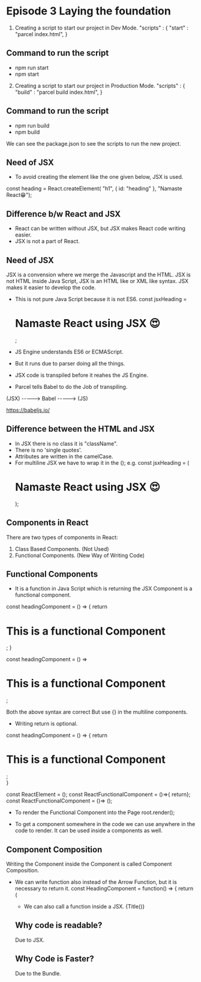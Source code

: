 # Episode 3 Laying the foundation

1. Creating a script to start our project in Dev Mode.
"scripts" : {
    "start" : "parcel index.html",
}

## Command to run the script
- npm run start
- npm start

2. Creating a script to start our project in Production Mode.
"scripts" : {
    "build" : "parcel build index.html",
}

## Command to run the script
- npm run build
- npm build

We can see the package.json to see the scripts to run the new project.


## Need of JSX
- To avoid creating the element like the one given below, JSX is used.

const heading = React.createElement(
    "h1", 
    { id: "heading" }, 
    "Namaste React😁");

## Difference b/w React and JSX
- React can be written without JSX, but JSX makes React code writing easier.
- JSX is not a part of React.

## Need of JSX
JSX is a convension where we merge the Javascript and the HTML.
JSX is not HTML inside Java Script, JSX is an HTML like or XML like syntax.
JSX makes it easier to develop the code.

- This is not pure Java Script because it is not ES6. 
const jsxHeading = <h1 id="heading">Namaste React using JSX 😍</h1>;

- JS Engine understands ES6 or ECMAScript.
- But it runs due to parser doing all the things.

- JSX code is transpiled before it reahes the JS Engine.

- Parcel tells Babel to do the Job of transpiling.

(JSX) -----> Babel -----> (JS)

https://babeljs.io/

## Difference between the HTML and JSX
- In JSX there is no class it is "className".
- There is no 'single quotes'.
- Attributes are written in the camelCase.
- For multiline JSX we have to wrap it in the ();
  e.g. const jsxHeading = (<h1 id="heading">
        Namaste React using JSX 😍
        </h1>);


## Components in React
There are two types of components in React:
1. Class Based Components. (Not Used)
2. Functional Components. (New Way of Writing Code)


## Functional Components
- It is a function in Java Script which is returning the JSX Component 
  is a functional component.

const headingComponent = () => {
    return <h1>This is a functional Component</h1>;
}

const headingComponent = () => <h1>This is a functional Component</h1>;

Both the above syntax are correct But use {} in the multiline components.

- Writing return is optional.

const headingComponent = () => {
    return 
    <div>
        <h1>This is a functional Component</h1>;
    </div>
}

const ReactElement = ();
const ReactFunctionalComponent = ()=>{ return};
const ReactFunctionalComponent = ()=> ();

- To render the Functional Component into the Page
root.render(<reactFunctionalComponent/>);

- To get a component somewhere in the code we can use
<reactFunctionalComponent/> anywhere in the code to render.
It can be used inside a components as well.


## Component Composition
Writing the Component inside the Component is called Component Composition.

- We can write function also instead of the Arrow Function, but it is necessary to       return it.
const HeadingComponent = function() => {
    return (
        <div id="container">
            <Title/>    
            <h1>This is a functional Component</h1>
        </div>
    );
}

## Super power of JSX 
- We can write any expression of Java Script in the {}.
- We can write a react element inside a react element as well.

## Cross Site Scripting
- If somebody wants to run a java script to someone's code it is called cross site scripting.
- It steels cookies, sessions.
So, the {element} will not directly run the code it will sanitize the data. It protects cross site scripting.

## NOTE:
- The functional component can also be written like:
<Title/> or <Title></Title>

- We can also call a function inside a JSX.
{Title()}


## Why code is readable?
Due to JSX.

## Why Code is Faster?
Due to the Bundle.